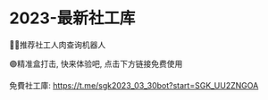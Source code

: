 # 2023-最新社工库

💁🏻推荐社工人肉查询机器人


🟣精准盒打击, 快来体验吧, 点击下方链接免费使用

免費社工庫: https://t.me/sgk2023_03_30bot?start=SGK_UU2ZNGOA
